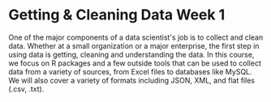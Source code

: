 # Getting & Cleaning Data Week 1
One of the major components of a data scientist's job is to collect and clean data. Whether at a small organization or a major enterprise, the first step in using data is getting, cleaning and understanding the data. In this course, we focus on R packages and a few outside tools that can be used to collect data from a variety of sources, from Excel files to databases like MySQL. We will also cover a variety of formats including JSON, XML, and flat files (.csv, .txt).

